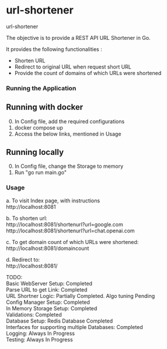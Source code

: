 # url-shortener
url-shortener

The objective is to provide a REST API URL Shortener in Go.

It provides the following functionalities :
- Shorten URL
- Redirect to original URL when request short URL
- Provide the count of domains of which URLs were shortened

### Running the Application
## Running with docker

0. In Config file, add the required configurations
1. docker compose up    
2. Access the below links, mentioned in Usage

## Running locally
0. In Config file, change the Storage to memory
1. Run "go run main.go"


### Usage

a. To visit Index page, with instructions  
    http://localhost:8081  

b. To shorten url:  
    http://localhost:8081/shortenurl?url=google.com  
    http://localhost:8081/shortenurl?url=chat.openai.com  

c. To get domain count of which URLs were shortened:  
    http://localhost:8081/domaincount  

d. Redirect to:  
    http://localhost:8081/  


TODO:  
Basic WebServer Setup: Completed  
Parse URL to get Link: Completed  
URL Shortner Logic: Partially Completed. Algo tuning Pending  
Config Manager Setup: Completed  
In Memory Storage Setup: Completed  
Validations: Completed  
Database Setup: Redis Database Completed  
Interfaces for supporting multiple Databases: Completed  
Logging: Always In Progress  
Testing: Always In Progress  
